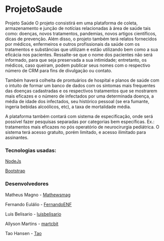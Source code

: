 # ProjetoSaude
Projeto Saúde
O projeto consistirá em uma plataforma de coleta, armazenamento e junção de notícias relacionadas à área de saúde tais como: doenças, novos tratamentos, pandemias, novos artigos científicos, dicas de prevenção. Além disso, o projeto também terá relatos fornecidos por médicos, enfermeiros e outros profissionais da saúde com os tratamentos e substâncias que utilizam e estão utilizando bem como a sua eficácia nos pacientes. Ressalte-se que o nome dos pacientes não será informado, para que seja preservada a sua intimidade; entretanto, os médicos, caso queiram, podem publicar seus nomes com o respectivo número de CRM para fins de divulgação ou contato. 

Também haverá colheita de prontuários de hospital e planos de saúde com o intuito de formar um banco de dados com os sintomas mais frequentes das doenças cadastradas e os respectivos tratamentos que se mostrarem mais eficazes e o número de infectados por uma determinada doença, a média de idade dos infectados, seu histórico pessoal (se era fumante, ingeria bebidas alcoólicos, etc), a taxa de mortalidade média. 

A plataforma também contará com sistema de especificação, onde será possível fazer pesquisas separadas por categorias bem específicas. Ex.: tratamentos mais eficazes no pós operatório de neurocirurgia pediátrica. O sistema terá acesso gratuito, porém limitado, e acesso ilimitado para assinantes.

### Tecnologias usadas:

[NodeJs](https://nodejs.org/en/)

[Bootstrap](https://getbootstrap.com/)

### Desenvolvedores

Matheus Magno - [Mathewsmag](https://github.com/mathewsmag)

Fernando Eulálio - [FernandoENF](https://github.com/fernandoenf)

Luis Belisario - [luisbelisario](https://github.com/luisbelisario)

Allyson Martins - [martcbit](https://github.com/martcbit)

Tao Hansen - [Tao](https://github.com/tao)
